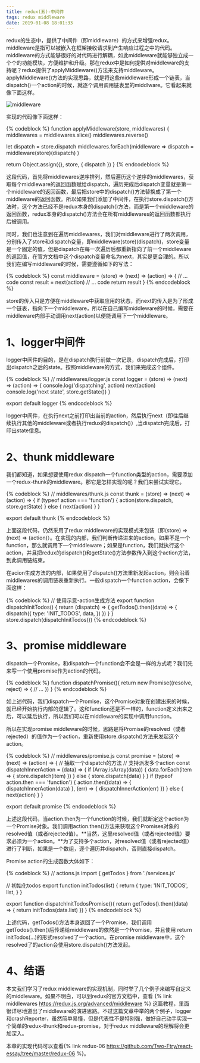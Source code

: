 ```yaml
---
title: redux(五)-中间件
tags: redux middleware
date: 2019-01-08 18:01:33
---
```


redux的生态中，提供了中间件（即middleware）的方式来增强redux。middleware是指可以被嵌入在框架接收请求到产生响应过程之中的代码。middleware的方式能够很好的对代码进行解耦，如此middleware就能够独立成一个个的功能模块，方便维护和升级。那在redux中是如何提供对middleware的支持呢？redux提供了applyMiddleware()方法来支持middleware。applyMiddleware()方法的实现思路，就是将这些middleware形成一个链表，当dispatch()一个action的时候，就逐个调用调用链表里的middlware。它看起来就像下面这样。

![middleware](redux-middleware.png)

实现的代码像下面这样：

{% codeblock %}
function applyMiddleware(store, middlewares) {
  middlewares = middlewares.slice()
  middlewares.reverse()

  let dispatch = store.dispatch
  middlewares.forEach(middleware =>
    dispatch = middleware(store)(dispatch)
  )

  return Object.assign({}, store, { dispatch })
}
{% endcodeblock %}

这段代码，首先将middlewares逆序排列，然后遍历这个逆序的middlewares，获取每个middleware的返回函数赋给dispatch，遍历完成后dispatch变量就是第一个middleware的返回函数，最后把store中的dispatch()方法替换成了第一个middleware的返回函数。所以如果我们添加了中间件，在执行store.dispatch()方法时，这个方法已经不是redux本身的dispatch()方法，而是第一个middleware的返回函数，redux本身的dispatch()方法会在所有middlewares的返回函数都执行后被调用。

同时，我们也注意到在遍历middlewares，我们对middleware进行了两次调用，分别传入了store和dispatch变量，即middleware(store)(dispatch)，store变量是一个固定的值，但是dispatch在每一次遍历后都重新指向了前一个middleware的返回值，在官方文档中这个dispatch变量命名为next，其实是更合理的。所以我们在编写middleware的时候，需要遵循如下的写法：

{% codeblock %}
const middleware = (store) => (next) => (action) => {
    // ... code
    const result = next(action)
    // ... code
    return result
}
{% endcodeblock %}

store的传入只是方便在middleware中获取应用的状态，而next的传入是为了形成一个链表，指向下一个middleware，所以在自己编写middleware的时候，需要在middleware内部手动调用next(action)以便能调用下一个middleware。

# 1、logger中间件

logger中间件的目的，是在dispatch执行前做一次记录，dispatch完成后，打印出dispatch之后的state。按照middleware的方式，我们来完成这个组件。

{% codeblock %}
// middlewares/logger.js
const logger = (store) => (next) => (action) => {
    console.log('dispatching', action)
    next(action)
    console.log('next state', store.getState())
}

export default logger
{% endcodeblock %}

logger中间件，在执行next之前打印出当前的action，然后执行next（即往后继续执行其他的middleware或者执行redux的dispatch()）,当dispatch完成后，打印出state信息。

# 2、thunk middleware

我们都知道，如果想要使用redux dispatch一个function类型的action，需要添加一个redux-thunk的middleware。那它是怎样实现的呢？我们来尝试实现它。

{% codeblock %}
// middlewares/thunk.js
const thunk = (store) => (next) => (action) => {
    if (typeof action === 'function') {
        action(store.dispatch, store.getState)
    } else {
        next(action)
    }
}

export default thunk
{% endcodeblock %}

上面这段代码，仍然采用了redux middleware的实现模式来包装（即(store) => (next) => (action)）。在实现的内部，我们判断传递进来的action，如果不是一个function，那么就调用下一个middleware；如果是function，我们就执行这个action，并且把redux的dispatch()和getState()方法参数传入到这个action方法，到此调用链结束。

在acion生成方法的内部，如果使用了dispatch()方法重新发起action，则会沿着middlewares的调用链表重新执行。一般dispatch一个function action，会像下面这样：

{% codeblock %}
// 使用示意-action生成方法
export function dispatchInitTodos() {
  return (dispatch) => {
    getTodos().then((data) => {
      dispatch({
        type: 'INIT_TODOS',
        data,
      })
    })
  }
}
store.dispatch(dispatchInitTodos())
{% endcodeblock %}

# 3、promise middleware

dispatch一个Promise，和dispatch一个function会不会是一样的方式呢？我们先来写一个使用promise作为action的代码。

{% codeblock %}
function dispatchPromise(){
  return  new Promise((resolve, reject) => {
    // ...
  })
}
{% endcodeblock %}

如上述代码，我们dispatch一个Promise，这个Promise对象在创建出来的时候，就已经开始执行内部的逻辑了。这和function还是不一样的，function定义出来之后，可以延后执行，所以我们可以在middleware的实现中调用function。

所以在实现promise middleware的时候，思路是将Promise的resolved（或者rejected）的值作为一个action，重新使用store.dispatch()方法来发起这个action。

{% codeblock %}
// middlewares/promise.js
const promise = (store) => (next) => (action) => {
    // 抽取一个dispatch的方法
    // 支持派发多个action
    const dispatchInnerAction = (data) => {
        if (Array.isArray(data)) {
            data.forEach(item => {
                store.dispatch(item)
            })
        } else {
            store.dispatch(data)
        }
    }
    if (typeof action.then === 'function') {
        action.then((data) => {
            dispatchInnerAction(data)
        }, (err) => {
            dispatchInnerAction(err)
        })
    } else {
        next(action)
    }
}

export default promise
{% endcodeblock %}

上述这段代码，当action.then为一个function的时候，我们就断定这个action为一个Promise对象。我们调用action.then()方法来获取这个Promises对象的resolved值（或者rejected值）。**当然，这里resolved值（或者rejected值）要求必须为一个action。**为了支持多个action，对resolved值（或者rejected值）进行了判断，如果是一个数组，逐个遍历并dispatch，否则直接dispatch。

Promise action的生成函数大体如下：

{% codeblock %}
// actions.js
import { getTodos } from './services.js'

// 初始化todos
export function initTodos(list) {
  return {
    type: 'INIT_TODOS',
    list,
  }
}

export function dispatchInitTodosPromise(){
  return  getTodos().then((data) => {
    return initTodos(data.list)
  })
}
{% endcodeblock %}

上述代码，getTodos()方法本身返回了一个Promise，我们调用getTodos().then()后传递给middleware的依然是一个Promise，并且使用 return initTodos(...)的形式resolved了一个action。在promise middleware中，这个resolved了的action会使用store.dispatch()方法发起。

# 4、结语

本文我们学习了redux middleware的实现机制，同时举了几个例子来编写自定义的middleware。如果不明白，可以到redux的官方文档中，查看 {% link middlewares https://redux.js.org/advanced/middleware %} 这篇教程，里面很详尽地道出了middleware的演进思路。不过这篇文章中举的两个例子，logger和crashReporter，虽然简单易懂，但是代表性不是特别强，做好自己动手实现一个简单的redux-thunk和redux-promise，对于redux middleware的理解将会更加深入。

本章的实现代码可以查看{% link redux-06 https://github.com/Two-Ftry/react-essay/tree/master/redux-06 %}。